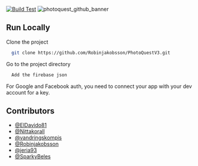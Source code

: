 [![Build Test](https://github.com/Robinjakobsson/PhotoQuestV3/actions/workflows/build.yaml/badge.svg)](https://github.com/Robinjakobsson/PhotoQuestV3/actions/workflows/build.yaml)
![photoquest_github_banner](https://github.com/user-attachments/assets/54fe7029-302c-41a0-84d8-f9734fb5c7ff)

## Run Locally

Clone the project

```bash
  git clone https://github.com/Robinjakobsson/PhotoQuestV3.git
```

Go to the project directory

```bash
  Add the firebase json
```
For Google and Facebook auth, you need to connect your app with your dev account for a key.




## Contributors

- [@ElDavido81](https://github.com/ElDavido81)
- [@Nittakorall](https://github.com/Nittakorall)
- [@vandringskompis](https://github.com/vandringskompis)
- [@Robinjakobsson](https://github.com/Robinjakobsson)
- [@jeria93](https://github.com/jeria93)
- [@SparkyBeles](https://github.com/SparkyBeles)
